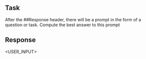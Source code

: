 ## Task
After the ##Response header, there will be a prompt in the form of a question or task. Compute the best answer to this prompt

## Response
<RED>
<BLUE>

<USER_INPUT>


